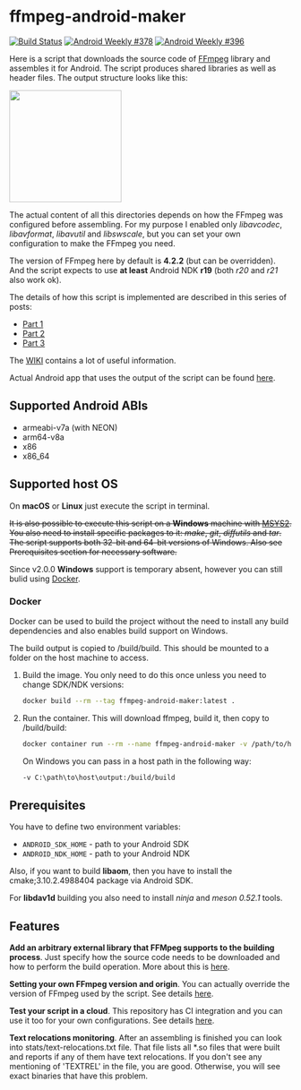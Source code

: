# ffmpeg-android-maker

[![Build Status](https://travis-ci.org/Javernaut/ffmpeg-android-maker.svg?branch=master)](https://travis-ci.org/Javernaut/ffmpeg-android-maker)
[![Android Weekly #378](https://androidweekly.net/issues/issue-378/badge)](https://androidweekly.net/issues/issue-378)
[![Android Weekly #396](https://androidweekly.net/issues/issue-396/badge)](https://androidweekly.net/issues/issue-396)

Here is a script that downloads the source code of [FFmpeg](https://www.ffmpeg.org) library and assembles it for Android. The script produces shared libraries as well as header files. The output structure looks like this:

<img src="https://github.com/Javernaut/ffmpeg-android-maker/blob/master/images/output_structure.png" width="200">

The actual content of all this directories depends on how the FFmpeg was configured before assembling. For my purpose I enabled only *libavcodec*, *libavformat*, *libavutil* and *libswscale*, but you can set your own configuration to make the FFmpeg you need.

The version of FFmpeg here by default is **4.2.2** (but can be overridden). And the script expects to use **at least** Android NDK **r19** (both *r20* and *r21* also work ok).

The details of how this script is implemented are described in this series of posts:
* [Part 1](https://proandroiddev.com/a-story-about-ffmpeg-in-android-part-i-compilation-898e4a249422)
* [Part 2](https://proandroiddev.com/a-story-about-ffmpeg-in-android-part-ii-integration-55fb217251f0)
* [Part 3](https://proandroiddev.com/a-story-about-ffmpeg-on-android-part-iii-extension-71025444896e)

The [WIKI](https://github.com/Javernaut/ffmpeg-android-maker/wiki) contains a lot of useful information.

Actual Android app that uses the output of the script can be found [here](https://github.com/Javernaut/WhatTheCodec).

## Supported Android ABIs

* armeabi-v7a (with NEON)
* arm64-v8a
* x86
* x86_64

## Supported host OS

On **macOS** or **Linux** just execute the script in terminal.

~~It is also possible to execute this script on a **Windows** machine with [MSYS2](https://www.msys2.org). You also need to install specific packages to it: *make*, *git*, *diffutils* and *tar*. The script supports both 32-bit and 64-bit versions of Windows. Also see Prerequisites section for necessary software.~~

Since v2.0.0 **Windows** support is temporary absent, however you can still bulid using [Docker](#docker).

### Docker

Docker can be used to build the project without the need to install any build dependencies and also enables build support on Windows.

The build output is copied to /build/build. This should be mounted to a folder on the host machine to access.

1.  Build the image. You only need to do this once unless you need to change SDK/NDK versions:
    ```sh
    docker build --rm --tag ffmpeg-android-maker:latest .
    ```

2.  Run the container. This will download ffmpeg, build it, then copy to /build/build:
    ```sh
    docker container run --rm --name ffmpeg-android-maker -v /path/to/host/output:/build/build ffmpeg-android-maker

    ```
    On Windows you can pass in a host path in the following way:
    ```sh
    -v C:\path\to\host\output:/build/build
    ```

## Prerequisites

You have to define two environment variables:
* `ANDROID_SDK_HOME` - path to your Android SDK
* `ANDROID_NDK_HOME` - path to your Android NDK

Also, if you want to build **libaom**, then you have to install the cmake;3.10.2.4988404 package via Android SDK.

For **libdav1d** building you also need to install *ninja* and *meson 0.52.1* tools.

## Features

**Add an arbitrary external library that FFMpeg supports to the building process**. Just specify how the source code needs to be downloaded and how to perform the build operation. More about this is [here](https://github.com/Javernaut/ffmpeg-android-maker/wiki/External-libraries-integration).

**Setting your own FFmpeg version and origin**. You can actually override the version of FFmpeg used by the script. See details [here](https://github.com/Javernaut/ffmpeg-android-maker/wiki/Setting-the-FFmpeg-version).

**Test your script in a cloud**. This repository has CI integration and you can use it too for your own configurations. See details [here](https://github.com/Javernaut/ffmpeg-android-maker/wiki/Build-automation).

**Text relocations monitoring**. After an assembling is finished you can look into stats/text-relocations.txt file. That file lists all *.so files that were built and reports if any of them have text relocations. If you don't see any mentioning of 'TEXTREL' in the file, you are good. Otherwise, you will see exact binaries that have this problem.
